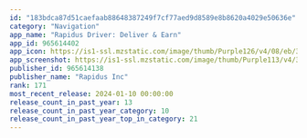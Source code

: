 ```yaml
---
id: "183bdca87d51caefaab88648387249f7cf77aed9d8589e8b8620a4029e50636e"
category: "Navigation"
app_name: "Rapidus Driver: Deliver & Earn"
app_id: 965614402
app_icon: https://is1-ssl.mzstatic.com/image/thumb/Purple126/v4/08/eb/3f/08eb3f0d-644a-4315-10a9-43a2adfc2379/AppIcon-1x_U007emarketing-0-4-0-85-220-0.png/1024x1024bb.png
app_screenshot: https://is1-ssl.mzstatic.com/image/thumb/Purple113/v4/3b/50/e9/3b50e915-fd7d-0f3d-c2ce-e6abec5e0d93/pr_source.jpg/1242x2688bb.png
publisher_id: 965614138
publisher_name: "Rapidus Inc"
rank: 171
most_recent_release: 2024-01-10 00:00:00
release_count_in_past_year: 13
release_count_in_past_year_category: 10
release_count_in_past_year_top_in_category: 21
---
```

